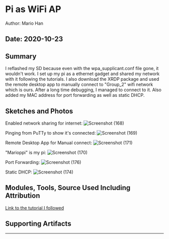 #  Pi as WiFi AP

Author: Mario Han

Date: 2020-10-23
-----

## Summary

I reflashed my SD because even with the wpa_supplicant.conf file gone, it wouldn't work. I set up my pi as a ethernet gadget and shared my network with it following the tutorials.
I also download the XRDP package and used the remote desktop app to manually connect to "Group_2" wifi network which is ours. After a long time debugging, I managed to connect to it. Also added my MAC address for port forwarding as well as static DHCP.

## Sketches and Photos

Enabled network sharing for internet:
![Screenshot (168)](https://user-images.githubusercontent.com/45515930/97044840-b4c89080-1542-11eb-9265-1239e630f3a9.png)

Pinging from PuTTy to show it's connected:
![Screenshot (169)](https://user-images.githubusercontent.com/45515930/97044890-ca3dba80-1542-11eb-9e84-6eedc732fd9a.png)

Remote Desktop App for Manual connect:
![Screenshot (171)](https://user-images.githubusercontent.com/45515930/97056542-3cb89580-1557-11eb-85bd-fd2abccf54d4.png)

"Marioppi" is my pi:
![Screenshot (170)](https://user-images.githubusercontent.com/45515930/97044928-dd508a80-1542-11eb-9dc2-7eba4faad203.png)

Port Forwarding:
![Screenshot (176)](https://user-images.githubusercontent.com/45515930/97056481-1dba0380-1557-11eb-9276-68e098987f02.png)

Static DHCP:
![Screenshot (174)](https://user-images.githubusercontent.com/45515930/97056503-2ad6f280-1557-11eb-8aba-e4af42926387.png)


## Modules, Tools, Source Used Including Attribution

[Link to the tutorial I followed](https://www.circuitbasics.com/raspberry-pi-zero-ethernet-gadget/)

## Supporting Artifacts


-----
